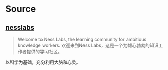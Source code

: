 # Source
## [nesslabs](https://nesslabs.com/about)
> Welcome to Ness Labs, the learning community for ambitious knowledge workers.
> 欢迎来到Ness Labs，这是一个为雄心勃勃的知识工作者提供的学习社区。

以科学为基础，充分利用大脑和心灵。